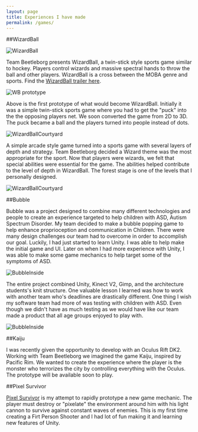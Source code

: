 ```yaml
---
layout: page
title: Experiences I have made
permalink: /games/
---
```



##WizardBall

![WizardBall](https://kgingras.github.io/Images/WBlogoWhiteBackground.PNG)

Team Beetleborg presents WizardBall, a twin-stick style sports game similar to hockey. Players control wizards and massive spectral hands to throw the ball and other players. WizardBall is a cross between the MOBA genre and sports. Find the [WizardBall trailer here](https://www.youtube.com/watch?v=9yQ9mQQl8C8).

![WB prototype](https://kgingras.github.io/Images/WBprototype.PNG)

Above is the first prototype of what would become WizardBall.  Initially it was a simple twin-stick sports game where you had to get the "puck" into the the opposing players net. We soon converted the game from 2D to 3D. The puck became a ball and the players turned into people instead of dots.

![WizardBallCourtyard](https://kgingras.github.io/Images/WBcourtyardClose.PNG)

A simple arcade style game turned into a sports game with several layers of depth and strategy. Team Beetleborg decided a Wizard theme was the most appropriate for the sport. Now that players were wizards, we felt that special abilities were essential for the game. The abilities helped contribute to the level of depth in WizardBall. The forest stage is one of the levels that I personally designed. 

![WizardBallCourtyard](https://kgingras.github.io/Images/WBforest.PNG)

##Bubble

Bubble was a project designed to combine many different technologies and people to create an experience targeted to help children with ASD, Autism Spectrum Disorder.  My team decided to make a bubble popping game to help enhance proprioception and communication in Children. There were many design challenges our team had to overcome in order to accomplish our goal. Luckily, I had just started to learn Unity. I was able to help make the initial game and UI. Later on when I had more experience with Unity, I was able to make some game mechanics to help target some of the symptoms of ASD. 

![BubbleInside](https://kgingras.github.io/Images/BubbleInside.JPG)

The entire project combined Unity, Kinect V2, Gimp, and the architecture students's knit structure. One valuable lesson I learned was how to work with another team who's deadlines are drastically different. One thing I wish my software team had more of was testing with children with ASD. Even though we didn't have as much testing as we would have like our team made a product that all age groups enjoyed to play with.

![BubbleInside](https://kgingras.github.io/Images/BubbleOutside.JPG)

##Kaiju

I was recently given the opportunity to develop with an Oculus Rift DK2. Working with Team Beetleborg we imagined the game Kaiju, inspired by Pacific Rim. We wanted to create the experience where the player is the monster who terrorizes the city by controlling everything with the Oculus. The prototype will be available soon to play.



##Pixel Survivor

[Pixel Survivor](http://kgingras.github.io/PixelSurvivor/PixelSurvivor) is my attempt to rapidly prototype a new game mechanic. The player must destroy or "pixelate" the environment around him with his light cannon to survive against constant waves of enemies. This is my first time creating a Firt Person Shooter and I had lot of fun making it and learning new features of Unity.